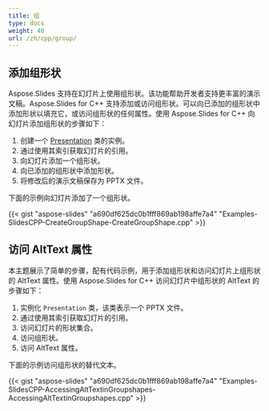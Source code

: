 ```yaml
---
title: 组
type: docs
weight: 40
url: /zh/cpp/group/
---
```


## **添加组形状**
Aspose.Slides 支持在幻灯片上使用组形状。该功能帮助开发者支持更丰富的演示文稿。Aspose.Slides for C++ 支持添加或访问组形状。可以向已添加的组形状中添加形状以填充它，或访问组形状的任何属性。使用 Aspose.Slides for C++ 向幻灯片添加组形状的步骤如下：

1. 创建一个 [Presentation](https://reference.aspose.com/slides/net/aspose.slides/presentation) 类的实例。
1. 通过使用其索引获取幻灯片的引用。
1. 向幻灯片添加一个组形状。
1. 向已添加的组形状中添加形状。
1. 将修改后的演示文稿保存为 PPTX 文件。

下面的示例向幻灯片添加了一个组形状。

{{< gist "aspose-slides" "a690df625dc0b1fff869ab198affe7a4" "Examples-SlidesCPP-CreateGroupShape-CreateGroupShape.cpp" >}}

## **访问 AltText 属性**
本主题展示了简单的步骤，配有代码示例，用于添加组形状和访问幻灯片上组形状的 AltText 属性。使用 Aspose.Slides for C++ 访问幻灯片中组形状的 AltText 的步骤如下：

1. 实例化 `Presentation` 类，该类表示一个 PPTX 文件。
1. 通过使用其索引获取幻灯片的引用。
1. 访问幻灯片的形状集合。
1. 访问组形状。
1. 访问 AltText 属性。

下面的示例访问组形状的替代文本。

{{< gist "aspose-slides" "a690df625dc0b1fff869ab198affe7a4" "Examples-SlidesCPP-AccessingAltTextinGroupshapes-AccessingAltTextinGroupshapes.cpp" >}}